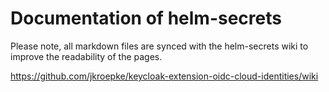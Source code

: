 # Documentation of helm-secrets

Please note, all markdown files are synced with the helm-secrets wiki to improve the readability of the pages.

https://github.com/jkroepke/keycloak-extension-oidc-cloud-identities/wiki
